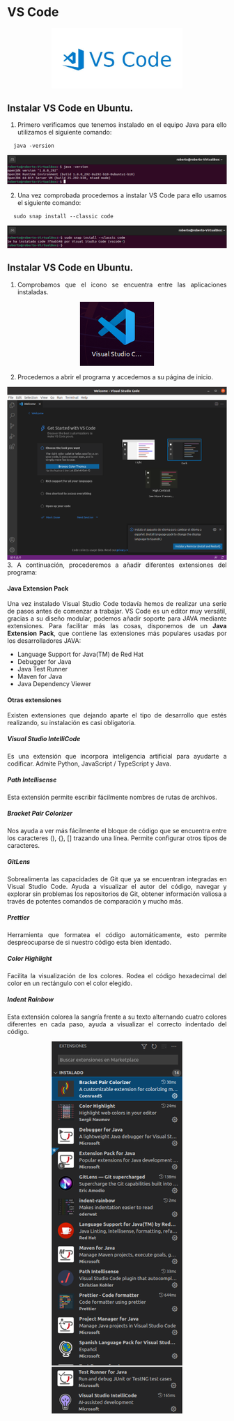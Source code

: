 <div align="justify">

# VS Code
  
 <div align="center">
 <img src="Img/VS-Code/vscode-logo.jpg"  width="300px">
 </div>
  
## Instalar VS Code en Ubuntu.
1.	Primero verificamos que tenemos instalado en el equipo Java para ello utilizamos el siguiente comando: 
  
```
  java -version
```
  
 <div align="center">
 <img src="Img/VS-Code/1.png">
 </div>
  
2.	Una vez comprobada procedemos a instalar VS Code para ello usamos el siguiente comando:
  
```
  sudo snap install --classic code
```
 <div align="center">
 <img src="Img/VS-Code/2.png">
 </div>
  
 ## Instalar VS Code en Ubuntu.
1.	Comprobamos que el icono se encuentra entre las aplicaciones instaladas.
 <div align="center">
 <img src="Img/VS-Code/3.png">
 </div>
   
2.	Procedemos a abrir el programa y accedemos a su página de inicio.
 <div align="center">
 <img src="Img/VS-Code/4.png" width="800px">
 </div>
3.	A continuación, procederemos a añadir diferentes extensiones del programa:
  
  #### Java Extension Pack

  Una vez instalado Visual Studio Code todavía hemos de realizar una serie de pasos antes de comenzar a trabajar. VS Code es un editor muy versátil, gracias a su diseño modular, podemos añadir soporte para JAVA mediante extensiones. Para facilitar más las cosas, disponemos de un __Java Extension Pack__, que contiene las extensiones más populares usadas por los desarrolladores JAVA:
  - Language Support for Java(TM) de Red Hat
  - Debugger for Java
  - Java Test Runner
  - Maven for Java
  - Java Dependency Viewer

#### Otras extensiones

  Existen extensiones que dejando aparte el tipo de desarrollo que estés realizando, su instalación es casi obligatoria.

##### Visual Studio IntelliCode

  Es una extensión que incorpora inteligencia artificial para ayudarte a codificar. Admite Python, JavaScript / TypeScript y Java.

##### Path Intellisense

  Esta extensión permite escribir fácilmente nombres de rutas de archivos.

##### Bracket Pair Colorizer

  Nos ayuda a ver más fácilmente el bloque de código que se encuentra entre los caracteres (), {}, [] trazando una línea. Permite configurar otros tipos de caracteres.

##### GitLens

  Sobrealimenta las capacidades de Git que ya se encuentran integradas en Visual Studio Code. Ayuda a visualizar el autor del código, navegar y explorar sin problemas los repositorios de Git, obtener información valiosa a través de potentes comandos de comparación y mucho más.

##### Prettier

  Herramienta que formatea el código automáticamente, esto permite despreocuparse de si nuestro código esta bien identado.

##### Color Highlight

  Facilita la visualización de los colores. Rodea el código hexadecimal del color en un rectángulo con el color elegido.

##### Indent Rainbow

  Esta extensión colorea la sangría frente a su texto alternando cuatro colores diferentes en cada paso, ayuda a visualizar el correcto indentado del código.
  
 <div align="center">
 <img src="Img/VS-Code/5.png" width="300px">
 </div> 
  
 <div align="center">
 <img src="Img/VS-Code/6.png" width="300px">
 </div>
  
</div>

